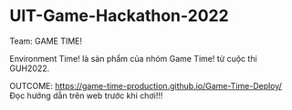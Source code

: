 # UIT-Game-Hackathon-2022
Team: GAME TIME!

Environment Time! là sản phẩm của nhóm Game Time! từ cuộc thi GUH2022.

OUTCOME: https://game-time-production.github.io/Game-Time-Deploy/ 
Đọc hướng dẫn trên web trước khi chơi!!!
